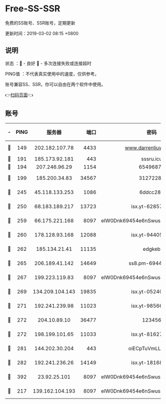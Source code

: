 # Free-SS-SSR

免费的SS账号、SSR账号，定期更新

更新时间：2019-03-02 08:15 +0800

## 说明

状态     ：🙂 - 良好 🙁 - 多次连接失败或连接超时

PING值   ：不代表真实使用中的速度，仅供参考。

账号兼容SS、SSR，你可以自由在两个软件中使用。

👉[扫码页面](https://liesauer.github.io/free-ss-ssr.github.io/)👈

## 账号

|-|PING|服务器|端口|密码|加密方式|区域|
|:----:|:----:|:-----:|-----:|:----:|:----:|:----:|
|🙂|149|202.182.107.78|4433|www.darrenliuwei.com|aes-256-cfb|JP|
|🙂|191|185.173.92.181|443|sssru.icu|rc4-md5|RU|
|🙂|194|207.246.96.29|1154|65496879|chacha20|US|
|🙂|199|185.200.34.83|34567|31272288|aes-256-cfb|US|
|🙂|245|45.118.133.253|1086|6ddcc286|aes-256-cfb|SG|
|🙂|250|68.183.189.217|13723|isx.yt-62857732|aes-256-cfb|SG|
|🙂|259|66.175.221.168|8097|eIW0Dnk69454e6nSwuspv9DmS201tQ0D|aes-256-cfb|US|
|🙂|260|178.128.93.168|12088|isx.yt-94405633|aes-256-cfb|SG|
|🙂|262|185.134.21.41|11135|edgkeb|aes-256-cfb|GB|
|🙂|265|206.189.41.142|14649|ss8.pm-69449301|aes-256-cfb|SG|
|🙂|267|199.223.119.83|8097|eIW0Dnk69454e6nSwuspv9DmS201tQ0D|aes-256-cfb|US|
|🙂|269|134.209.104.143|19835|isx.yt-05240946|aes-256-cfb|SG|
|🙂|271|192.241.239.98|11023|isx.yt-98566880|aes-256-cfb|US|
|🙂|272|204.10.89.10|36477|123456|aes-256-cfb|US|
|🙂|272|198.199.101.65|11033|isx.yt-81627199|aes-256-cfb|US|
|🙂|281|144.202.30.204|443|oiECpTuVmLLxk4Ts|aes-256-cfb|US|
|🙂|282|192.241.236.26|14149|isx.yt-18168081|aes-256-cfb|US|
|🙂|392|23.92.25.101|8097|eIW0Dnk69454e6nSwuspv9DmS201tQ0D|aes-256-cfb|US|
|🙁|217|139.162.104.193|8097|eIW0Dnk69454e6nSwuspv9DmS201tQ0D|aes-256-cfb|JP|
